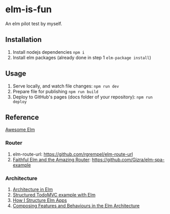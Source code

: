 # elm-is-fun

An elm pilot test by myself.

## Installation

1. Install nodejs dependencies `npm i`
2. Install elm packages (already done in step 1 `elm-package install`)

## Usage

1. Serve locally, and watch file changes: `npm run dev`
2. Prepare file for publishing `npm run build`
3. Deploy to GitHub's pages (docs folder of your repository): `npm run deploy`

## Reference

[Awesome Elm](https://github.com/isRuslan/awesome-elm)

### Router

1. elm-route-url: <https://github.com/rgrempel/elm-route-url>
2. [Faithful Elm and the Amazing Router](http://www.gizra.com/content/faithful-elm-amazing-router/): <https://github.com/Gizra/elm-spa-example>

### Architecture

1. [Architecture in Elm](https://gist.github.com/evancz/2b2ba366cae1887fe621)
2. [Structured TodoMVC example with Elm](https://medium.com/@_rchaves_/structured-todomvc-example-with-elm-a68d87cd38da)
3. [How I Structure Elm Apps](http://blog.jenkster.com/2016/04/how-i-structure-elm-apps.html)
4. [Composing Features and Behaviours in the Elm Architecture](https://github.com/foxdonut/adventures-reactive-web-dev/tree/master/client-elm)
